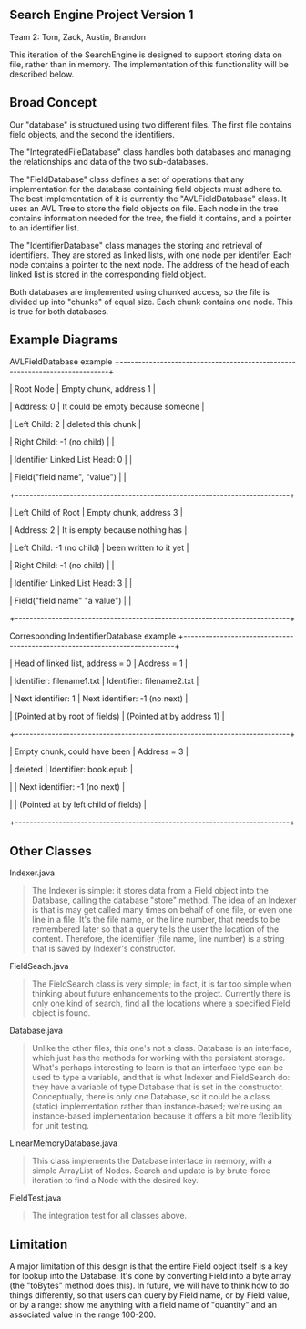 Search Engine Project Version 1
-------------------------------

Team 2: Tom, Zack, Austin, Brandon

This iteration of the SearchEngine is designed to support
storing data on file, rather than in memory. The implementation
of this functionality will be described below.

Broad Concept
-------------

Our "database" is structured using two different files.
The first file contains field objects, and the second the identifiers.

The "IntegratedFileDatabase" class handles both databases and managing
the relationships and data of the two sub-databases.

The "FieldDatabase" class defines a set of operations that any implementation
for the database containing field objects must adhere to. 
The best implementation of it is currently the "AVLFieldDatabase" class.
It uses an AVL Tree to store the field objects on file. Each node in the 
tree contains information needed for the tree, the field it contains, and
a pointer to an identifier list.

The "IdentifierDatabase" class manages the storing and retrieval of identifiers.
They are stored as linked lists, with one node per identifer. Each node contains
a pointer to the next node. The address of the head of each linked list is 
stored in the corresponding field object.

Both databases are implemented using chunked access, so the file is divided up
into "chunks" of equal size. Each chunk contains one node. This is true
for both databases.

Example Diagrams
----------------

AVLFieldDatabase example
+---------------------------------------------------------------------------+

|  Root Node                         | Empty chunk, address 1               |

|  Address: 0                        | It could be empty because someone    |

|  Left Child: 2                     | deleted this chunk                   |

|  Right Child: -1 (no child)        |                                      |

|  Identifier Linked List Head: 0    |                                      |

|  Field("field name", "value")      |                                      |

+---------------------------------------------------------------------------+

|  Left Child of Root                | Empty chunk, address 3               |

|  Address: 2                        | It is empty because nothing has      |

|  Left Child: -1 (no child)         | been written to it yet               |

|  Right Child: -1 (no child)        |                                      |

|  Identifier Linked List Head: 3    |                                      |

|  Field("field name" "a value")     |                                      |

+---------------------------------------------------------------------------+

Corresponding IndentifierDatabase example
+---------------------------------------------------------------------------+

| Head of linked list, address = 0   | Address = 1                          |

| Identifier: filename1.txt          | Identifier: filename2.txt            |

| Next identifier: 1                 | Next identifier: -1 (no next)        |

| (Pointed at by root of fields)     | (Pointed at by address 1)            |

+---------------------------------------------------------------------------+

| Empty chunk, could have been       | Address = 3                          |

| deleted                            | Identifier: book.epub                |

|                                    | Next identifier: -1 (no next)        |

|                                    | (Pointed at by left child of fields) |

+---------------------------------------------------------------------------+

Other Classes
-------------

Indexer.java

> The Indexer is simple: it stores data from a Field object 
> into the Database, calling the database "store" method. The 
> idea of an Indexer is that is may get called many times on
> behalf of one file, or even one line in a file.  It's the 
> file name, or the line number, that needs to be remembered
> later so that a query tells the user the location of the 
> content. Therefore, the identifier (file name, line number) 
> is a string that is saved by Indexer's constructor.

FieldSeach.java

> The FieldSearch class is very simple; in fact, it is far 
> too simple when thinking about future enhancements to the 
> project.  Currently there is only one kind of search, find
> all the locations where a specified Field object is found.

Database.java

> Unlike the other files, this one's not a class. Database is 
> an interface, which just has the methods for working with 
> the persistent storage.  What's perhaps interesting to learn
> is that an interface type can be used to type a variable, 
> and that is what Indexer and FieldSearch do: they have a variable
> of type Database that is set in the constructor. Conceptually, 
> there is only one Database, so it could be a class (static) 
> implementation rather than instance-based; we're using an 
> instance-based implementation because it offers a bit more 
> flexibility for unit testing. 

LinearMemoryDatabase.java

> This class implements the Database interface in memory, 
> with a simple ArrayList of Nodes. Search and update is 
> by brute-force iteration to find a Node with the desired
> key.  

FieldTest.java

> The integration test for all classes above. 

Limitation
----------

A major limitation of this design is that the entire Field 
object itself is a key for lookup into the Database. It's done
by converting Field into a byte array (the "toBytes" method 
does this).  In future, we will have to think how to do things
differently, so that users can query by Field name, or by 
Field value, or by a range: show me anything with a field name
of "quantity" and an associated value in the range 100-200.
